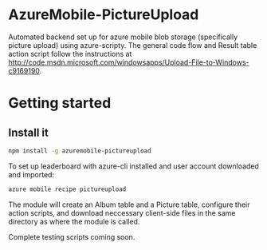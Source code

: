 AzureMobile-PictureUpload
=======================

Automated backend set up for azure mobile blob storage (specifically picture upload) using azure-scripty. 
The general code flow and Result table action script follow the instructions at http://code.msdn.microsoft.com/windowsapps/Upload-File-to-Windows-c9169190.


# Getting started

## Install it
```bash
npm install -g azuremobile-pictureupload
```

To set up leaderboard with azure-cli installed and user account downloaded and imported:
```bash
azure mobile recipe pictureupload
```

The module will create an Album table and a Picture table, configure their action scripts, and download neccessary client-side files in the same directory as where the module is called.

Complete testing scripts coming soon.
